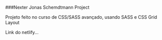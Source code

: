 ###Nexter Jonas Schemdtmann Project

Projeto feito no curso de CSS/SASS avançado,
usando SASS e CSS Grid Layout

Link do netlify...
